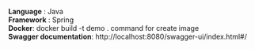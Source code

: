 **Language** : Java 
<br />
**Framework** : Spring
<br />
**Docker**: docker build -t demo . command for create image
<br />
**Swagger documentation**: http://localhost:8080/swagger-ui/index.html#/ 
